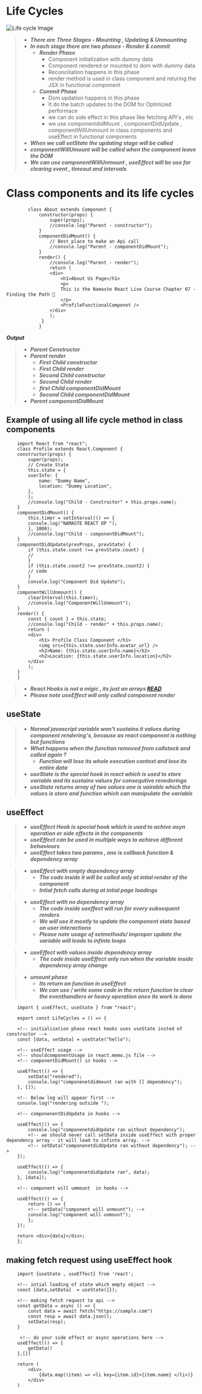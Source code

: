 # Life Cycles

![Life cycle Image ](./assets/lifecycle.png "Life Cycle")

>- ***There are Three Stages - Mounting , Updating & Unmounting*** 
>- ***In each stage there are two phases - Render & commit***
>   - ***Render Phase***
>       - Component initialization with dummy data
>       - Component rendered or mounted to dom with dummy data
>       - Reconciliation happens in this phase
>       - render method is used in class component and returing the JSX in functional component
>   - ***Commit Phase***
>       -  Dom updation happens in this phase
>       -  It do the batch updates to the DOM for Optimized performace
>       -  we can do side effect in this phase like fetching API's , etc
>       -  we use componentdidMount , componentDidUpdate , componentWillUnmount in class components and useEffect in functional components
>- ***When we call setState the updating stage will be called***
>- ***componentWillUmount will be called when the component leave the DOM***
>- ***We can use componentWillUnmount  , useEffect will be use for clearing event , timeout and intervals***

# Class components and its life cycles

            class About extends Component {
                constructor(props) {
                    super(props);
                    //console.log("Parent - constructor");
                }
                componentDidMount() {
                    // Best place to make an Api call
                    //console.log("Parent - componentDidMount");
                }
                render() {
                    //console.log("Parent - render");
                    return (
                    <div>
                        <h1>About Us Page</h1>
                        <p>
                        This is the Namaste React Live Course Chapter 07 - Finding the Path 🚀
                        </p>
                        <ProfileFunctionalComponet />
                    </div>
                    );
                 }
                }
***Output***
         
>- ***Parent Constructor***
>- ***Parent render***
>   - ***First Child constructor***
>   - ***First Child render***
>   - ***Second Child constructor***
>   - ***Second Child render***
>   - ***first Child componentDidMount***
>   - ***Second Child componentDidMount***
>- ***Parent componentDidMount***




## Example of using all life cycle method in class components

        import React from "react";
        class Profile extends React.Component {
        constructor(props) {
            super(props);
            // Create State
            this.state = {
            userInfo: {
                name: "Dummy Name",
                location: "Dummy Location",
            },
            };
            //console.log("Child - Constructor" + this.props.name);
        }
        componentDidMount() {
            this.timer = setInterval(() => {
            console.log("NAMASTE REACT OP ");
            }, 1000);
            //console.log("Child - componentDidMount");
        }
        componentDidUpdate(prevProps, prevState) {
            if (this.state.count !== prevState.count) {
            //
            }
            if (this.state.count2 !== prevState.count2) {
            // code
            }
            console.log("Component Did Update");
        }
        componentWillUnmount() {
            clearInterval(this.timer);
            //console.log("ComponentWillUnmount");
        }
        render() {
            const { count } = this.state;
            //console.log("Child - render" + this.props.name);
            return (
            <div>
                <h1> Profile Class Component </h1>
                <img src={this.state.userInfo.avatar_url} />
                <h2>Name: {this.state.userInfo.name}</h2>
                <h2>Location: {this.state.userInfo.location}</h2>
            </div>
            );
        }
        }


>- ***React Hooks is not a migic , its just an arrays [READ](https://medium.com/@ryardley/react-hooks-not-magic-just-arrays-cd4f1857236e)***
>- ***Please note useEffect will only called component render***

## useState

>- ***Normal javascript variable won't sustains it values during component rendering's, because as react component is nothing but functions***
>- ***What happens when the function removed from callstack and called again ?***
>   - ***Function will lose its whole execution context and lose its entire data***
>- ***useState is the special hook in react which is used to store variable and its sustains values for consequtive renederings***
>- ***useState returns array of two values one is vairable which the values is store and function which can manipulate the variable***


## useEffect

>- ***useEffect Hook is special hook which is used to achive asyn operation or side effects in the components***
>- ***useEffect can be used in multiple ways to achieve different behaviours***
>- ***useEffect takes two params , one is callback function & dependency array***


>- ***useEffect with empty dependency array***
>   - ***The code inside it will be called only at intial render of the component***
>   - ***Intial fetch calls during at intial page loadings***

>- ***useEffect with no dependency array***
>   - ***The code inside useffect will run for every subsequent renders***
>   - ***We will use it mostly to update the component state based on user interactions***
>   - ***Please note usage of setmethods/ improper update the variable will leads to infinte loops***


>- ***useEffect with  values inside  dependency array***
>   - ***The code inside useEffect only run when the variable inside dependency array change***


>- ***umount phase***
>   - ***Its return an function in useEffect***
>   - ***We can use / write some code in  the return function to clear the eventhandlers or heavy operation once its work is done***


        import { useEffect, useState } from "react";

        export const LifeCycles = () => {

        <!-- initialization phase react hooks uses useState insted of constructor -->
        const [data, setData] = useState("hello");

        <!-- useEffect usage -->
        <!-- shouldcomponentUsage in react.memo.js file -->
        <!-- componentDidMount() in hooks -->

        useEffect(() => {
            setData("rendered");
            console.log("componenetdidmount ran with [] dependency");
        }, []);

        <!-- Below log will appear first -->
        console.log("rendering outside "); 

        <!-- componenentDidUpdate in hooks -->

        useEffect(() => {
            console.log("componenetdidUpdate ran without dependency");
            <!-- we should never call setData inside useEffect with proper dependency array - it will lead to infinte array. -->
            <!-- setData("componenetdidUpdate ran without dependency"); -->
        });

        useEffect(() => {
            console.log("componenetdidUpdate ran", data);
        }, [data]);

        <!-- component will ummount  in hooks -->

        useEffect(() => {
            return () => {
            <!-- setData("component will unmount"); -->
            console.log("component will unmount");
            };
        });

        return <div>{data}</div>;
        };



## making fetch request using useEffect hook

        import {useState , useEffect} from 'react';

        <!-- intial loading of state which empty object -->
        const [data,setData]  = useState({}); 

        <!-- making fetch request to api -->
        const getData = async () => {
            const data = await fetch("https://sample.com")
            const resp = await data.json();
            setData(resp);
        }

         <!-- do your side effect or async operations here -->
        useEffect(() => {
            getData()
        },[])

        return (
            <div> 
                {data.map((item) => <li key={item.id}>{item.name} </li>)}
            </div>
        )
